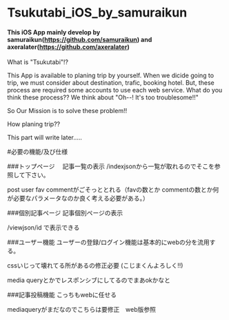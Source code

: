# Tsukutabi_iOS_by_samuraikun
#### This iOS App mainly develop by samuraikun(https://github.com/samuraikun) and axeralater(https://github.com/axeralater)

What is "Tsukutabi"!?

 This App is available to planing trip by yourself.
 When we dicide going to trip, we must consider about destination, trafic, booking hotel.
 But, these process are required some accounts to use each web service.
 What do you think these process??
 We think about "Oh--! It's too troublesome!!"
 
 So Our Mission is to solve these problem!!

How planing trip??

 This part will write later.....



#必要の機能/及び仕様

###トップページ　
 記事一覧の表示
 /indexjsonから一覧が取れるのでそこを参照して下さい。

post user fav commentがごそっととれる（favの数とか commentの数とか何が必要なパラメータなのか良く考える必要がある。）

###個別記事ページ
 記事個別ページの表示

/viewjson/id で表示できる


###ユーザー機能
ユーザーの登録/ログイン機能は基本的にwebの分を流用する。

cssいじって壊れてる所があるの修正必要
(こじまくんよろしく!!)

media queryとかでレスポンシブにしてるのでまあokかなと

###記事投稿機能
こっちもwebに任せる

mediaqueryがまだなのでこちらは要修正　web版参照










